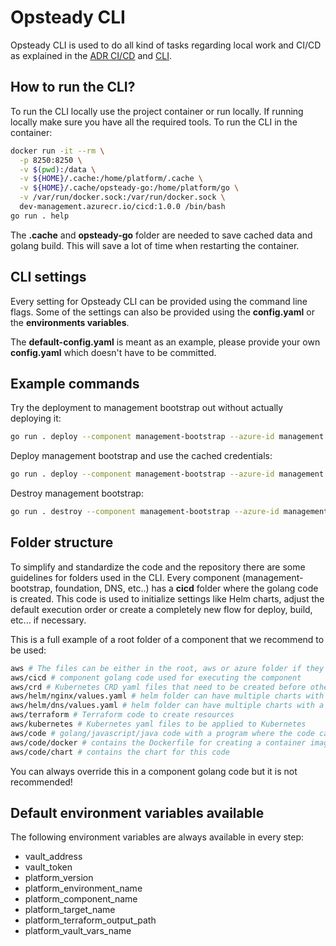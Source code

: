 # Opsteady CLI

Opsteady CLI is used to do all kind of tasks regarding local work and CI/CD as explained in the [ADR CI/CD](../adr/0012-ci-cd.md) and [CLI](../adr/0016-cli.md).

## How to run the CLI?

To run the CLI locally use the project container or run locally. If running locally make sure you have all the required tools. To run the CLI in the container:

```bash
docker run -it --rm \
  -p 8250:8250 \
  -v $(pwd):/data \
  -v ${HOME}/.cache:/home/platform/.cache \
  -v ${HOME}/.cache/opsteady-go:/home/platform/go \
  -v /var/run/docker.sock:/var/run/docker.sock \
  dev-management.azurecr.io/cicd:1.0.0 /bin/bash
go run . help
```

The **.cache** and **opsteady-go** folder are needed to save cached data and golang build. This will save a lot of time when restarting the container.

## CLI settings

Every setting for Opsteady CLI can be provided using the command line flags. Some of the settings can also be provided using the **config.yaml** or the **environments variables**.

The **default-config.yaml** is meant as an example, please provide your own **config.yaml** which doesn't have to be committed.

## Example commands

Try the deployment to management bootstrap out without actually deploying it:

```bash
go run . deploy --component management-bootstrap --azure-id management --dry-run
```

Deploy management bootstrap and use the cached credentials:

```bash
go run . deploy --component management-bootstrap --azure-id management --cache
```

Destroy management bootstrap:

```bash
go run . destroy --component management-bootstrap --azure-id management
```

## Folder structure

To simplify and standardize the code and the repository there are some guidelines for folders used in the CLI. Every component (management-bootstrap, foundation, DNS, etc..) has a **cicd** folder where the golang code is created. This code is used to initialize settings like Helm charts, adjust the default execution order or create a completely new flow for deploy, build, etc... if necessary.

This is a full example of a root folder of a component that we recommend to be used:

```bash
aws # The files can be either in the root, aws or azure folder if they differ in config
aws/cicd # component golang code used for executing the component
aws/crd # Kubernetes CRD yaml files that need to be created before other steps
aws/helm/nginx/values.yaml # helm folder can have multiple charts with a values.yaml file
aws/helm/dns/values.yaml # helm folder can have multiple charts with a values.yaml file
aws/terraform # Terraform code to create resources
aws/kubernetes # Kubernetes yaml files to be applied to Kubernetes
aws/code # golang/javascript/java code with a program where the code can be any name
aws/code/docker # contains the Dockerfile for creating a container image
aws/code/chart # contains the chart for this code
```

You can always override this in a component golang code but it is not recommended!

## Default environment variables available

The following environment variables are always available in every step:

- vault_address
- vault_token
- platform_version
- platform_environment_name
- platform_component_name
- platform_target_name
- platform_terraform_output_path
- platform_vault_vars_name
